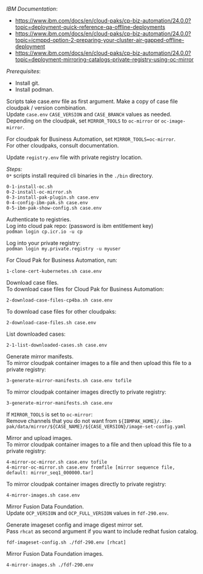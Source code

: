 *IBM Documentation*: 

- https://www.ibm.com/docs/en/cloud-paks/cp-biz-automation/24.0.0?topic=deployment-quick-reference-qa-offline-deployments
- https://www.ibm.com/docs/en/cloud-paks/cp-biz-automation/24.0.0?topic=icmppd-option-2-preparing-your-cluster-air-gapped-offline-deployment
- https://www.ibm.com/docs/en/cloud-paks/cp-biz-automation/24.0.0?topic=deployment-mirroring-catalogs-private-registry-using-oc-mirror

*Prerequisites*:
- Install git.
- Install podman.

Scripts take case.env file as first argument. Make a copy of case file cloudpak / version combination.<br/>
Update `case.env` `CASE_VERSION` and `CASE_BRANCH` values as needed.<br/>
Depending on the cloudpak, set `MIRROR_TOOLS` to `oc-mirror` or `oc-image-mirror`.<br/>

For cloudpak for Business Automation, set `MIRROR_TOOLS=oc-mirror`.<br/>
For other cloudpaks, consult documentation.<br/>

Update `registry.env` file with private registry location.<br/>

*Steps:*<br/>
`0*` scripts install required cli binaries in the `./bin` directory.<br/>
```
0-1-install-oc.sh
0-2-install-oc-mirror.sh
0-3-install-pak-plugin.sh case.env
0-4-config-ibm-pak.sh case.env
0-5-ibm-pak-show-config.sh case.env
```

Authenticate to registries.<br/>
Log into cloud pak repo: (password is ibm entitlement key)<br/>
`podman login cp.icr.io -u cp`

Log into your private registry:<br/>
`podman login my.private.registry -u myuser`

For Cloud Pak for Business Automation, run:<br/>
```
1-clone-cert-kubernetes.sh case.env
```

Download case files.<br/>
To download case files for Cloud Pak for Business Automation:<br/>
```
2-download-case-files-cp4ba.sh case.env
```
To download case files for other cloudpaks:<br/>
```
2-download-case-files.sh case.env
```
List downloaded cases:<br/>
```
2-1-list-downloaded-cases.sh case.env
```

Generate mirror manifests.<br/>
To mirror cloudpak container images to a file and then upload this file to a private registry:<br/>
```
3-generate-mirror-manifests.sh case.env tofile
```
To mirror cloudpak container images directly to private registry:<br/>
```
3-generate-mirror-manifests.sh case.env
```
If `MIRROR_TOOLS` is set to `oc-mirror`:<br/>
Remove channels that you do not want from `${IBMPAK_HOME}/.ibm-pak/data/mirror/${CASE_NAME}/${CASE_VERSION}/image-set-config.yaml`<br/>

Mirror and upload images.<br/>
To mirror cloudpak container images to a file and then upload this file to a private registry:<br/>
```
4-mirror-oc-mirror.sh case.env tofile
4-mirror-oc-mirror.sh case.env fromfile [mirror sequence file, default: mirror_seq1_000000.tar]
```

To mirror cloudpak container images directly to private registry:<br/>
```
4-mirror-images.sh case.env
```
Mirror Fusion Data Foundation.<br/>
Update `OCP_VERSION` and `OCP_FULL_VERSION` values in `fdf-290.env`.<br/>

Generate imageset config and image digest mirror set.<br/>
Pass `rhcat` as second argument if you want to include redhat fusion catalog.<br/>
```
fdf-imageset-config.sh ./fdf-290.env [rhcat]
```

Mirror Fusion Data Foundation images.<br/>
```
4-mirror-images.sh ./fdf-290.env
```

